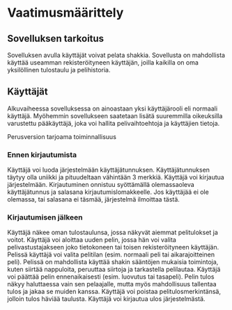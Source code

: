 # Vaatimusmäärittely

## Sovelluksen tarkoitus

Sovelluksen avulla käyttäjät voivat pelata shakkia. Sovellusta on mahdollista käyttää useamman rekisteröityneen käyttäjän, joilla kaikilla on oma yksilöllinen tulostaulu ja pelihistoria.

## Käyttäjät
Alkuvaiheessa sovelluksessa on ainoastaan yksi käyttäjärooli eli normaali käyttäjä. Myöhemmin sovellukseen saatetaan lisätä suuremmilla oikeuksilla varustettu pääkäyttäjä, joka voi hallita pelivaihtoehtoja ja käyttäjien tietoja.

Perusversion tarjoama toiminnallisuus

### Ennen kirjautumista

Käyttäjä voi luoda järjestelmään käyttäjätunnuksen.
Käyttäjätunnuksen täytyy olla uniikki ja pituudeltaan vähintään 3 merkkiä.
Käyttäjä voi kirjautua järjestelmään.
Kirjautuminen onnistuu syöttämällä olemassaoleva käyttäjätunnus ja salasana kirjautumislomakkeelle.
Jos käyttäjää ei ole olemassa, tai salasana ei täsmää, järjestelmä ilmoittaa tästä.

### Kirjautumisen jälkeen

Käyttäjä näkee oman tulostaulunsa, jossa näkyvät aiemmat pelitulokset ja voitot.
Käyttäjä voi aloittaa uuden pelin, jossa hän voi valita pelivastustajakseen joko tietokoneen tai toisen rekisteröityneen käyttäjän.
Pelissä käyttäjä voi valita pelitilan (esim. normaali peli tai aikarajoitteinen peli).
Pelissä on mahdollista käyttää shakin sääntöjen mukaisia toimintoja, kuten siirtää nappuloita, peruuttaa siirtoja ja tarkastella pelilautaa.
Käyttäjä voi päättää pelin ennenaikaisesti (esim. luovutus tai tasapeli).
Pelin tulos näkyy haluttaessa vain sen pelaajalle, mutta myös mahdollisuus tallentaa tulos ja jakaa se muiden kanssa.
Käyttäjä voi poistaa pelitulosmerkintänsä, jolloin tulos häviää taulusta.
Käyttäjä voi kirjautua ulos järjestelmästä.
